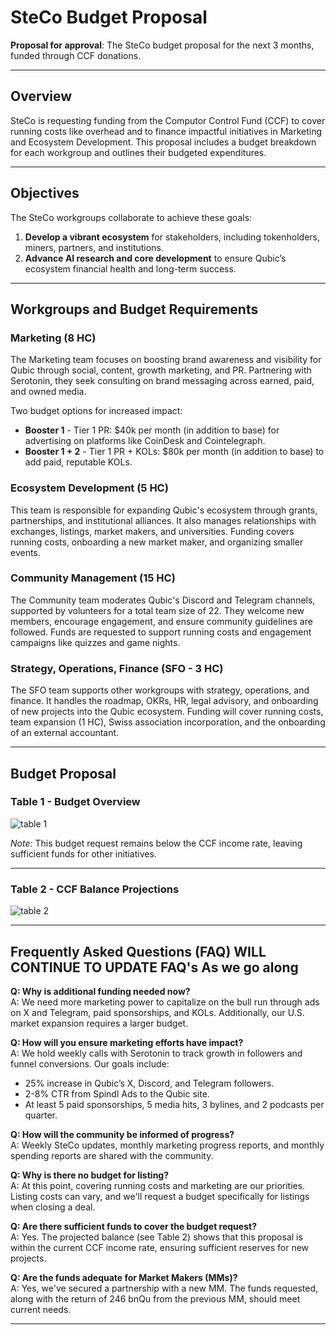 # SteCo Budget Proposal

**Proposal for approval**: The SteCo budget proposal for the next 3 months, funded through CCF donations.

---

## Overview

SteCo is requesting funding from the Computor Control Fund (CCF) to cover running costs like overhead and to finance impactful initiatives in Marketing and Ecosystem Development. This proposal includes a budget breakdown for each workgroup and outlines their budgeted expenditures.

---

## Objectives

The SteCo workgroups collaborate to achieve these goals:

1. **Develop a vibrant ecosystem** for stakeholders, including tokenholders, miners, partners, and institutions.
2. **Advance AI research and core development** to ensure Qubic’s ecosystem financial health and long-term success.

---

## Workgroups and Budget Requirements

### Marketing (8 HC)
The Marketing team focuses on boosting brand awareness and visibility for Qubic through social, content, growth marketing, and PR. Partnering with Serotonin, they seek consulting on brand messaging across earned, paid, and owned media.

Two budget options for increased impact:

- **Booster 1** - Tier 1 PR: $40k per month (in addition to base) for advertising on platforms like CoinDesk and Cointelegraph.
- **Booster 1 + 2** - Tier 1 PR + KOLs: $80k per month (in addition to base) to add paid, reputable KOLs.

### Ecosystem Development (5 HC)
This team is responsible for expanding Qubic's ecosystem through grants, partnerships, and institutional alliances. It also manages relationships with exchanges, listings, market makers, and universities. Funding covers running costs, onboarding a new market maker, and organizing smaller events.

### Community Management (15 HC)
The Community team moderates Qubic's Discord and Telegram channels, supported by volunteers for a total team size of 22. They welcome new members, encourage engagement, and ensure community guidelines are followed. Funds are requested to support running costs and engagement campaigns like quizzes and game nights.

### Strategy, Operations, Finance (SFO - 3 HC)
The SFO team supports other workgroups with strategy, operations, and finance. It handles the roadmap, OKRs, HR, legal advisory, and onboarding of new projects into the Qubic ecosystem. Funding will cover running costs, team expansion (1 HC), Swiss association incorporation, and the onboarding of an external accountant.

---

## Budget Proposal

### Table 1 - Budget Overview

![table 1](https://github.com/user-attachments/assets/a1cad879-b563-4d1e-a136-456a96f7e5fe)

*Note:* This budget request remains below the CCF income rate, leaving sufficient funds for other initiatives.

---

### Table 2 - CCF Balance Projections

![table 2](https://github.com/user-attachments/assets/0a17a202-dbc8-4f61-89cd-3fafc44d512e)

---

## Frequently Asked Questions (FAQ)  **WILL CONTINUE TO UPDATE FAQ's As we go along**

**Q: Why is additional funding needed now?**  
A: We need more marketing power to capitalize on the bull run through ads on X and Telegram, paid sponsorships, and KOLs. Additionally, our U.S. market expansion requires a larger budget.

**Q: How will you ensure marketing efforts have impact?**  
A: We hold weekly calls with Serotonin to track growth in followers and funnel conversions. Our goals include:
   - 25% increase in Qubic’s X, Discord, and Telegram followers.
   - 2-8% CTR from Spindl Ads to the Qubic site.
   - At least 5 paid sponsorships, 5 media hits, 3 bylines, and 2 podcasts per quarter.

**Q: How will the community be informed of progress?**  
A: Weekly SteCo updates, monthly marketing progress reports, and monthly spending reports are shared with the community.

**Q: Why is there no budget for listing?**  
A: At this point, covering running costs and marketing are our priorities. Listing costs can vary, and we'll request a budget specifically for listings when closing a deal.

**Q: Are there sufficient funds to cover the budget request?**  
A: Yes. The projected balance (see Table 2) shows that this proposal is within the current CCF income rate, ensuring sufficient reserves for new projects.

**Q: Are the funds adequate for Market Makers (MMs)?**  
A: Yes, we've secured a partnership with a new MM. The funds requested, along with the return of 246 bnQu from the previous MM, should meet current needs.

---















